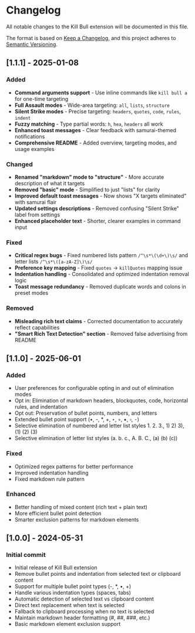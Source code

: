 # Changelog

All notable changes to the Kill Bull extension will be documented in this file.

The format is based on [Keep a Changelog](https://keepachangelog.com/en/1.0.0/),
and this project adheres to [Semantic Versioning](https://semver.org/spec/v2.0.0.html).

## [1.1.1] - 2025-01-08

### Added
- **Command arguments support** - Use inline commands like `kill bull a` for one-time targeting
- **Full Assault modes** - Wide-area targeting: `all`, `lists`, `structure`
- **Silent Strike modes** - Precise targeting: `headers`, `quotes`, `code`, `rules`, `indent`
- **Fuzzy matching** - Type partial words: `h`, `hea`, `headers` all work
- **Enhanced toast messages** - Clear feedback with samurai-themed notifications
- **Comprehensive README** - Added overview, targeting modes, and usage examples

### Changed
- **Renamed "markdown" mode to "structure"** - More accurate description of what it targets
- **Removed "basic" mode** - Simplified to just "lists" for clarity
- **Improved default toast messages** - Now shows "X targets eliminated" with samurai flair
- **Updated settings descriptions** - Removed confusing "Silent Strike" label from settings
- **Enhanced placeholder text** - Shorter, clearer examples in command input

### Fixed
- **Critical regex bugs** - Fixed numbered lists pattern `/^\s*\(\d+\)\s/` and letter lists `/^\s*\([a-zA-Z]\)\s/`
- **Preference key mapping** - Fixed `quotes` → `killQuotes` mapping issue
- **Indentation handling** - Consolidated and optimized indentation removal logic
- **Toast message redundancy** - Removed duplicate words and colons in preset modes

### Removed
- **Misleading rich text claims** - Corrected documentation to accurately reflect capabilities
- **"Smart Rich Text Detection" section** - Removed false advertising from README

## [1.1.0] - 2025-06-01

### Added
- User preferences for configurable opting in and out of elimination modes
- Opt in: Elimination of markdown headers, blockquotes, code, horizontal rules, and indentation
- Opt out: Preservation of bullet points, numbers, and letters
- Extended bullet point support (•, -, *, +, ‣, ◦, ▪, ▫, ⁃)
- Selective elimination of numbered and letter list styles  1. 2. 3., 1) 2) 3),  (1) (2) (3)
- Selective elimination of letter list styles (a. b. c., A. B. C., (a) (b) (c))

### Fixed
- Optimized regex patterns for better performance
- Improved indentation handling
- Fixed markdown rule pattern

### Enhanced
- Better handling of mixed content (rich text + plain text)
- More efficient bullet point detection
- Smarter exclusion patterns for markdown elements

## [1.0.0] - 2024-05-31

### Initial commit
- Initial release of Kill Bull extension
- Remove bullet points and indentation from selected text or clipboard content
- Support for multiple bullet point types (-, *, •, +)
- Handle various indentation types (spaces, tabs)
- Automatic detection of selected text vs clipboard content
- Direct text replacement when text is selected
- Fallback to clipboard processing when no text is selected
- Maintain markdown header formatting (#, ##, ###, etc.)
- Basic markdown element exclusion support
